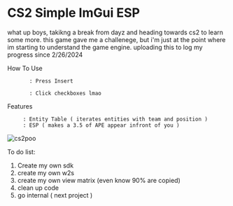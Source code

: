 # CS2 Simple ImGui ESP 
what up boys, takikng a break from dayz and heading towards cs2 to learn some more. this game gave me a challenege, but i'm just at the point where im starting to understand the game engine. 
uploading this to log my progress since 2/26/2024

How To Use

           : Press Insert

           : Click checkboxes lmao

Features     

         : Entity Table ( iterates entities with team and position )
         : ESP ( makes a 3.5 of APE appear infront of you )

![cs2poo](https://github.com/PointerToObject/CS2_ExternalESP/assets/164882065/7235936c-6f1b-4540-bc97-a51b202127fd)


To do list:
1. Create my own sdk
2. create my own w2s
3. create my own view matrix (even know 90% are copied)
4. clean up code
5. go internal ( next project )

